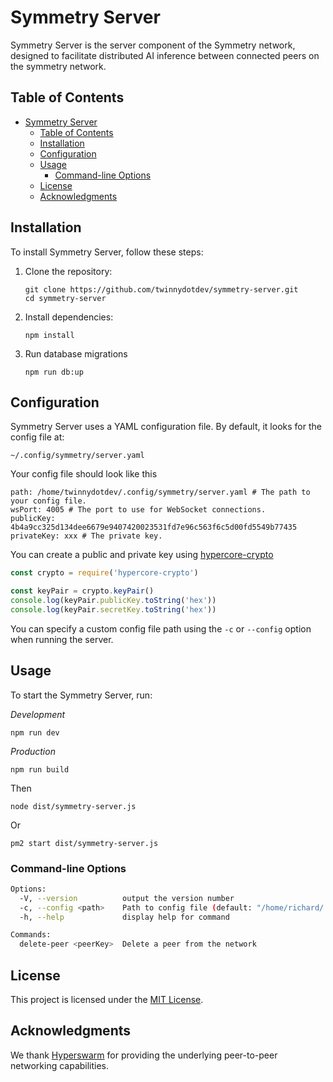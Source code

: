 # Symmetry Server

Symmetry Server is the server component of the Symmetry network, designed to facilitate distributed AI inference between connected peers on the symmetry network.

## Table of Contents

- [Symmetry Server](#symmetry-server)
  - [Table of Contents](#table-of-contents)
  - [Installation](#installation)
  - [Configuration](#configuration)
  - [Usage](#usage)
    - [Command-line Options](#command-line-options)
  - [License](#license)
  - [Acknowledgments](#acknowledgments)

## Installation

To install Symmetry Server, follow these steps:

1. Clone the repository:
   ```
   git clone https://github.com/twinnydotdev/symmetry-server.git
   cd symmetry-server
   ```

2. Install dependencies:
   ```
   npm install
   ```

3. Run database migrations
   ```
   npm run db:up
   ```

## Configuration

Symmetry Server uses a YAML configuration file. By default, it looks for the config file at:

```
~/.config/symmetry/server.yaml
```

Your config file should look like this

```
path: /home/twinnydotdev/.config/symmetry/server.yaml # The path to your config file.
wsPort: 4005 # The port to use for WebSocket connections.
publicKey: 4b4a9cc325d134dee6679e9407420023531fd7e96c563f6c5d00fd5549b77435
privateKey: xxx # The private key.
```

You can create a public and private key using [hypercore-crypto](https://github.com/holepunchto/hypercore-crypto)

```js
const crypto = require('hypercore-crypto')

const keyPair = crypto.keyPair()
console.log(keyPair.publicKey.toString('hex'))
console.log(keyPair.secretKey.toString('hex'))
```

You can specify a custom config file path using the `-c` or `--config` option when running the server.

## Usage

To start the Symmetry Server, run:

_Development_

```
npm run dev
```

_Production_

```
npm run build
```

Then

```
node dist/symmetry-server.js
```

Or

```
pm2 start dist/symmetry-server.js
```


### Command-line Options

```bash
Options:
  -V, --version          output the version number
  -c, --config <path>    Path to config file (default: "/home/richard/.config/symmetry/server.yaml")
  -h, --help             display help for command

Commands:
  delete-peer <peerKey>  Delete a peer from the network
```

## License

This project is licensed under the [MIT License](LICENSE).

## Acknowledgments

We thank [Hyperswarm](https://github.com/holepunchto/hyperswarm) for providing the underlying peer-to-peer networking capabilities.
